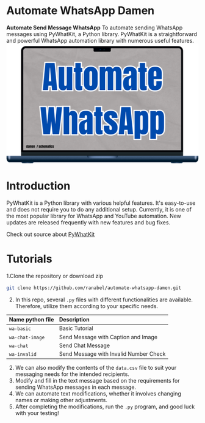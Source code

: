 # Automate WhatsApp Damen
**Automate Send Message WhatsApp**
To automate sending WhatsApp messages using PyWhatKit, a Python library. PyWhatKit is a straightforward and powerful WhatsApp automation library with numerous useful features. 
![alt text](https://github.com/ranabel/automate-damen-whatsapp/blob/main/image.png?raw=true)

# Introduction
PyWhatKit is a Python library with various helpful features. It's easy-to-use and does not require you to do any additional setup. Currently, it is one of the most popular library for WhatsApp and YouTube automation. New updates are released frequently with new features and bug fixes. 

Check out source about [PyWhatKit](https://pypi.org/project/pywhatkit/)

# Tutorials
1.Clone the repository or download zip <br>
```bash
git clone https://github.com/ranabel/automate-whatsapp-damen.git
```
2. In this repo, several `.py` files with different functionalities are available. Therefore, utilize them according to your specific needs.
   
  | Name python file | Description                            |
  | :--------        | :------------------------------------- |
  | `wa-basic`       | Basic Tutorial                         |
  | `wa-chat-image`  | Send Message with Caption and Image    |
  | `wa-chat`        | Send Chat Message                      |
  | `wa-invalid`     | Send Message with Invalid Number Check |

2. We can also modify the contents of the `data.csv` file to suit your messaging needs for the intended recipients.
3. Modify and fill in the text message based on the requirements for sending WhatsApp messages in each message.
4. We can automate text modifications, whether it involves changing names or making other adjustments.
5. After completing the modifications, run the `.py` program, and good luck with your testing!
